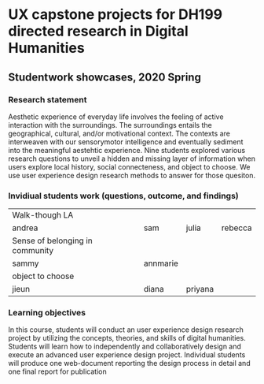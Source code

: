 # UX capstone projects for DH199 directed research in Digital Humanities 
## Studentwork showcases, 2020 Spring

### Research statement

Aesthetic experience of everyday life involves the feeling of active interaction with the surroundings. The surroundings entails the geographical, cultural, and/or motivational context. The contexts are interweaven with our sensorymotor intelligence and eventually sediment into the meaningful aestehtic experience. Nine students explored various research questions to unveil a hidden and missing layer of information when users explore local history, social connecteness, and object to choose. We use user experience design research methods to answer for those quesiton.

### Invidiual students work (questions, outcome, and findings)


<table>
  <tr> 
    <td> Walk-though LA </td> </tr>
  <tr> 
    <td> andrea </td>   <td> sam </td>   <td> julia </td> <td> rebecca </td>
  </tr>
  <tr> <td> Sense of belonging in community <td> </tr>
  <tr> 
    <td> sammy </td> <td> annmarie </td>
  </tr>
  <tr> <td> object to choose </td></tr>
  <tr>  <td> jieun </td>   <td> diana </td>   <td> priyana </td> </tr> 
</table>







### Learning objectives 

In this course, students will conduct an user experience design research project by utilizing the concepts, theories, and skills of digital humanities. Students will learn how to independently and collaboratively design and execute an advanced user experience design project. Individual students will produce one web-document reporting the design process in detail and one final report for publication
